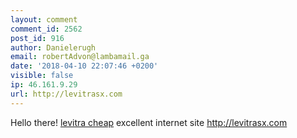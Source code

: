 ```yaml
---
layout: comment
comment_id: 2562
post_id: 916
author: Danielerugh
email: robertAdvon@lambamail.ga
date: '2018-04-10 22:07:46 +0200'
visible: false
ip: 46.161.9.29
url: http://levitrasx.com
---
```

Hello there! <a href=http://levitrasx.com/>levitra cheap</a> excellent internet site http://levitrasx.com
